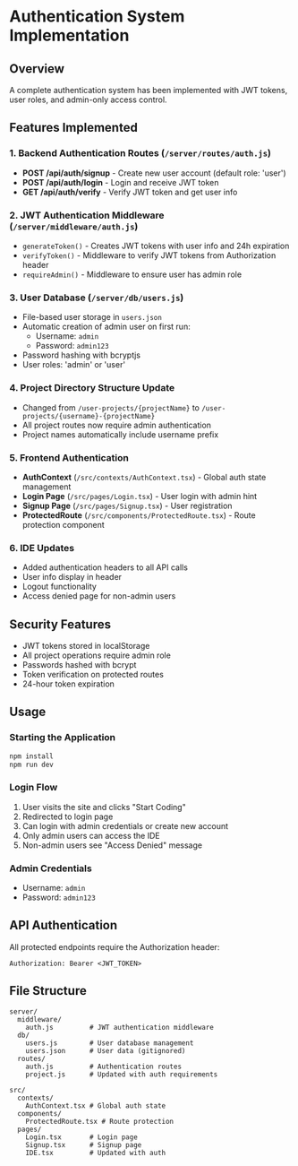 # Authentication System Implementation

## Overview
A complete authentication system has been implemented with JWT tokens, user roles, and admin-only access control.

## Features Implemented

### 1. Backend Authentication Routes (`/server/routes/auth.js`)
- **POST /api/auth/signup** - Create new user account (default role: 'user')
- **POST /api/auth/login** - Login and receive JWT token
- **GET /api/auth/verify** - Verify JWT token and get user info

### 2. JWT Authentication Middleware (`/server/middleware/auth.js`)
- `generateToken()` - Creates JWT tokens with user info and 24h expiration
- `verifyToken()` - Middleware to verify JWT tokens from Authorization header
- `requireAdmin()` - Middleware to ensure user has admin role

### 3. User Database (`/server/db/users.js`)
- File-based user storage in `users.json`
- Automatic creation of admin user on first run:
  - Username: `admin`
  - Password: `admin123`
- Password hashing with bcryptjs
- User roles: 'admin' or 'user'

### 4. Project Directory Structure Update
- Changed from `/user-projects/{projectName}` to `/user-projects/{username}-{projectName}`
- All project routes now require admin authentication
- Project names automatically include username prefix

### 5. Frontend Authentication
- **AuthContext** (`/src/contexts/AuthContext.tsx`) - Global auth state management
- **Login Page** (`/src/pages/Login.tsx`) - User login with admin hint
- **Signup Page** (`/src/pages/Signup.tsx`) - User registration
- **ProtectedRoute** (`/src/components/ProtectedRoute.tsx`) - Route protection component

### 6. IDE Updates
- Added authentication headers to all API calls
- User info display in header
- Logout functionality
- Access denied page for non-admin users

## Security Features
- JWT tokens stored in localStorage
- All project operations require admin role
- Passwords hashed with bcrypt
- Token verification on protected routes
- 24-hour token expiration

## Usage

### Starting the Application
```bash
npm install
npm run dev
```

### Login Flow
1. User visits the site and clicks "Start Coding"
2. Redirected to login page
3. Can login with admin credentials or create new account
4. Only admin users can access the IDE
5. Non-admin users see "Access Denied" message

### Admin Credentials
- Username: `admin`
- Password: `admin123`

## API Authentication
All protected endpoints require the Authorization header:
```
Authorization: Bearer <JWT_TOKEN>
```

## File Structure
```
server/
  middleware/
    auth.js         # JWT authentication middleware
  db/
    users.js        # User database management
    users.json      # User data (gitignored)
  routes/
    auth.js         # Authentication routes
    project.js      # Updated with auth requirements

src/
  contexts/
    AuthContext.tsx # Global auth state
  components/
    ProtectedRoute.tsx # Route protection
  pages/
    Login.tsx       # Login page
    Signup.tsx      # Signup page
    IDE.tsx         # Updated with auth
```